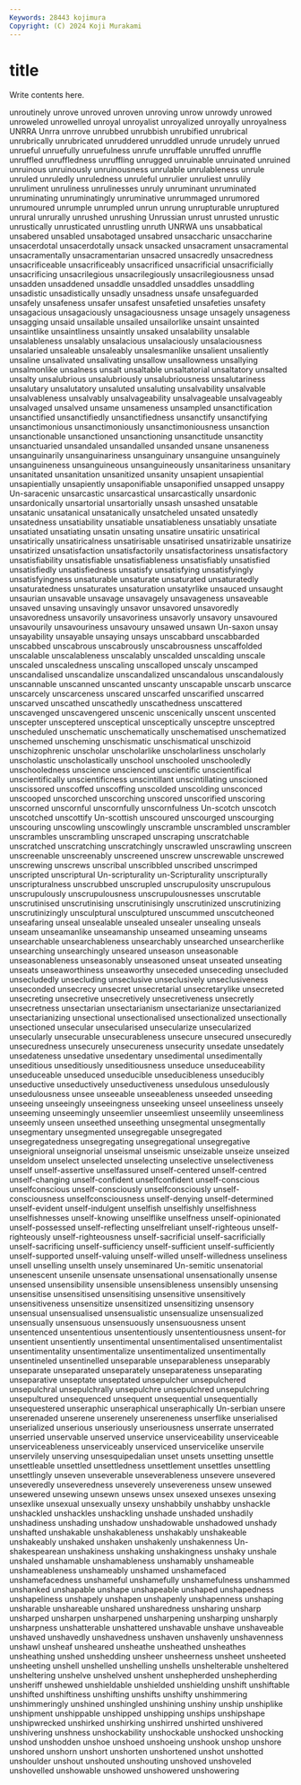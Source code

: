 ```yaml
---
Keywords: 28443 kojimura
Copyright: (C) 2024 Koji Murakami
---
```


# title

Write contents here.



unroutinely unrove unroved unroven unroving unrow
unrowdy unrowed unroweled unrowelled unroyal unroyalist unroyalized unroyally unroyalness UNRRA
Unrra unrrove unrubbed unrubbish unrubified unrubrical unrubrically unrubricated unruddered unruddled
unrude unrudely unrued unrueful unruefully unruefulness unrufe unruffable unruffed unruffle
unruffled unruffledness unruffling unrugged unruinable unruinated unruined unruinous unruinously unruinousness
unrulable unrulableness unrule unruled unruledly unruledness unruleful unrulier unruliest unrulily
unruliment unruliness unrulinesses unruly unruminant unruminated unruminating unruminatingly unruminative unrummaged
unrumored unrumoured unrumple unrumpled unrun unrung unrupturable unruptured unrural unrurally
unrushed unrushing Unrussian unrust unrusted unrustic unrustically unrusticated unrustling unruth
UNRWA uns unsabbatical unsabered unsabled unsabotaged unsabred unsaccharic unsaccharine unsacerdotal
unsacerdotally unsack unsacked unsacrament unsacramental unsacramentally unsacramentarian unsacred unsacredly unsacredness
unsacrificeable unsacrificeably unsacrificed unsacrificial unsacrificially unsacrificing unsacrilegious unsacrilegiously unsacrilegiousness unsad
unsadden unsaddened unsaddle unsaddled unsaddles unsaddling unsadistic unsadistically unsadly unsadness
unsafe unsafeguarded unsafely unsafeness unsafer unsafest unsafetied unsafeties unsafety unsagacious
unsagaciously unsagaciousness unsage unsagely unsageness unsagging unsaid unsailable unsailed unsailorlike
unsaint unsainted unsaintlike unsaintliness unsaintly unsaked unsalability unsalable unsalableness unsalably
unsalacious unsalaciously unsalaciousness unsalaried unsaleable unsaleably unsalesmanlike unsalient unsaliently unsaline
unsalivated unsalivating unsallow unsallowness unsallying unsalmonlike unsalness unsalt unsaltable unsaltatorial
unsaltatory unsalted unsalty unsalubrious unsalubriously unsalubriousness unsalutariness unsalutary unsalutatory unsaluted
unsaluting unsalvability unsalvable unsalvableness unsalvably unsalvageability unsalvageable unsalvageably unsalvaged unsalved
unsame unsameness unsampled unsanctification unsanctified unsanctifiedly unsanctifiedness unsanctify unsanctifying unsanctimonious
unsanctimoniously unsanctimoniousness unsanction unsanctionable unsanctioned unsanctioning unsanctitude unsanctity unsanctuaried unsandaled
unsandalled unsanded unsane unsaneness unsanguinarily unsanguinariness unsanguinary unsanguine unsanguinely unsanguineness
unsanguineous unsanguineously unsanitariness unsanitary unsanitated unsanitation unsanitized unsanity unsapient unsapiential
unsapientially unsapiently unsaponifiable unsaponified unsapped unsappy Un-saracenic unsarcastic unsarcastical unsarcastically
unsardonic unsardonically unsartorial unsartorially unsash unsashed unsatable unsatanic unsatanical unsatanically
unsatcheled unsated unsatedly unsatedness unsatiability unsatiable unsatiableness unsatiably unsatiate unsatiated
unsatiating unsatin unsating unsatire unsatiric unsatirical unsatirically unsatiricalness unsatirisable unsatirised
unsatirizable unsatirize unsatirized unsatisfaction unsatisfactorily unsatisfactoriness unsatisfactory unsatisfiability unsatisfiable unsatisfiableness
unsatisfiably unsatisfied unsatisfiedly unsatisfiedness unsatisfy unsatisfying unsatisfyingly unsatisfyingness unsaturable unsaturate
unsaturated unsaturatedly unsaturatedness unsaturates unsaturation unsatyrlike unsauced unsaught unsaurian unsavable
unsavage unsavagely unsavageness unsaveable unsaved unsaving unsavingly unsavor unsavored unsavoredly
unsavoredness unsavorily unsavoriness unsavorly unsavory unsavoured unsavourily unsavouriness unsavoury unsawed
unsawn Un-saxon unsay unsayability unsayable unsaying unsays unscabbard unscabbarded unscabbed
unscabrous unscabrously unscabrousness unscaffolded unscalable unscalableness unscalably unscalded unscalding unscale
unscaled unscaledness unscaling unscalloped unscaly unscamped unscandalised unscandalize unscandalized unscandalous
unscandalously unscannable unscanned unscanted unscanty unscapable unscarb unscarce unscarcely unscarceness
unscared unscarfed unscarified unscarred unscarved unscathed unscathedly unscathedness unscattered unscavenged
unscavengered unscenic unscenically unscent unscented unscepter unsceptered unsceptical unsceptically unsceptre
unsceptred unscheduled unschematic unschematically unschematised unschematized unschemed unscheming unschismatic unschismatical
unschizoid unschizophrenic unscholar unscholarlike unscholarliness unscholarly unscholastic unscholastically unschool unschooled
unschooledly unschooledness unscience unscienced unscientific unscientifical unscientifically unscientificness unscintillant unscintillating
unscioned unscissored unscoffed unscoffing unscolded unscolding unsconced unscooped unscorched unscorching
unscored unscorified unscoring unscorned unscornful unscornfully unscornfulness Un-scotch unscotch unscotched
unscottify Un-scottish unscoured unscourged unscourging unscouring unscowling unscowlingly unscramble unscrambled
unscrambler unscrambles unscrambling unscraped unscraping unscratchable unscratched unscratching unscratchingly unscrawled
unscrawling unscreen unscreenable unscreenably unscreened unscrew unscrewable unscrewed unscrewing unscrews
unscribal unscribbled unscribed unscrimped unscripted unscriptural Un-scripturality un-Scripturality unscripturally unscripturalness
unscrubbed unscrupled unscrupulosity unscrupulous unscrupulously unscrupulousness unscrupulousnesses unscrutable unscrutinised unscrutinising
unscrutinisingly unscrutinized unscrutinizing unscrutinizingly unsculptural unsculptured unscummed unscutcheoned unseafaring unseal
unsealable unsealed unsealer unsealing unseals unseam unseamanlike unseamanship unseamed unseaming
unseams unsearchable unsearchableness unsearchably unsearched unsearcherlike unsearching unsearchingly unseared unseason
unseasonable unseasonableness unseasonably unseasoned unseat unseated unseating unseats unseaworthiness unseaworthy
unseceded unseceding unsecluded unsecludedly unsecluding unseclusive unseclusively unseclusiveness unseconded unsecrecy
unsecret unsecretarial unsecretarylike unsecreted unsecreting unsecretive unsecretively unsecretiveness unsecretly unsecretness
unsectarian unsectarianism unsectarianize unsectarianized unsectarianizing unsectional unsectionalised unsectionalized unsectionally unsectioned
unsecular unsecularised unsecularize unsecularized unsecularly unsecurable unsecurableness unsecure unsecured unsecuredly
unsecuredness unsecurely unsecureness unsecurity unsedate unsedately unsedateness unsedative unsedentary unsedimental
unsedimentally unseditious unseditiously unseditiousness unseduce unseduceability unseduceable unseduced unseducible unseducibleness
unseducibly unseductive unseductively unseductiveness unsedulous unsedulously unsedulousness unsee unseeable unseeableness
unseeded unseeding unseeing unseeingly unseeingness unseeking unseel unseeliness unseely unseeming
unseemingly unseemlier unseemliest unseemlily unseemliness unseemly unseen unseethed unseething unsegmental
unsegmentally unsegmentary unsegmented unsegregable unsegregated unsegregatedness unsegregating unsegregational unsegregative unseignioral
unseignorial unseismal unseismic unseizable unseize unseized unseldom unselect unselected unselecting
unselective unselectiveness unself unself-assertive unselfassured unself-centered unself-centred unself-changing unself-confident unselfconfident
unself-conscious unselfconscious unself-consciously unselfconsciously unself-consciousness unselfconsciousness unself-denying unself-determined unself-evident unself-indulgent
unselfish unselfishly unselfishness unselfishnesses unself-knowing unselflike unselfness unself-opinionated unself-possessed unself-reflecting
unselfreliant unself-righteous unself-righteously unself-righteousness unself-sacrificial unself-sacrificially unself-sacrificing unself-sufficiency unself-sufficient unself-sufficiently
unself-supported unself-valuing unself-willed unself-willedness unseliness unsell unselling unselth unsely unseminared
Un-semitic unsenatorial unsenescent unsenile unsensate unsensational unsensationally unsense unsensed unsensibility
unsensible unsensibleness unsensibly unsensing unsensitise unsensitised unsensitising unsensitive unsensitively unsensitiveness
unsensitize unsensitized unsensitizing unsensory unsensual unsensualised unsensualistic unsensualize unsensualized unsensually
unsensuous unsensuously unsensuousness unsent unsentenced unsententious unsententiously unsententiousness unsent-for unsentient
unsentiently unsentimental unsentimentalised unsentimentalist unsentimentality unsentimentalize unsentimentalized unsentimentally unsentineled unsentinelled
unseparable unseparableness unseparably unseparate unseparated unseparately unseparateness unseparating unseparative unseptate
unseptated unsepulcher unsepulchered unsepulchral unsepulchrally unsepulchre unsepulchred unsepulchring unsepultured unsequenced
unsequent unsequential unsequentially unsequestered unseraphic unseraphical unseraphically Un-serbian unsere unserenaded
unserene unserenely unsereneness unserflike unserialised unserialized unserious unseriously unseriousness unserrate
unserrated unserried unservable unserved unservice unserviceability unserviceable unserviceableness unserviceably unserviced
unservicelike unservile unservilely unserving unsesquipedalian unset unsets unsetting unsettle unsettleable
unsettled unsettledness unsettlement unsettles unsettling unsettlingly unseven unseverable unseverableness unsevere
unsevered unseveredly unseveredness unseverely unsevereness unsew unsewed unsewered unsewing unsewn
unsews unsex unsexed unsexes unsexing unsexlike unsexual unsexually unsexy unshabbily
unshabby unshackle unshackled unshackles unshackling unshade unshaded unshadily unshadiness unshading
unshadow unshadowable unshadowed unshady unshafted unshakable unshakableness unshakably unshakeable unshakeably
unshaked unshaken unshakenly unshakenness Un-shakespearean unshakiness unshaking unshakingness unshaky unshale
unshaled unshamable unshamableness unshamably unshameable unshameableness unshameably unshamed unshamefaced unshamefacedness
unshameful unshamefully unshamefulness unshammed unshanked unshapable unshape unshapeable unshaped unshapedness
unshapeliness unshapely unshapen unshapenly unshapenness unshaping unsharable unshareable unshared unsharedness
unsharing unsharp unsharped unsharpen unsharpened unsharpening unsharping unsharply unsharpness unshatterable
unshattered unshavable unshave unshaveable unshaved unshavedly unshavedness unshaven unshavenly unshavenness
unshawl unsheaf unsheared unsheathe unsheathed unsheathes unsheathing unshed unshedding unsheer
unsheerness unsheet unsheeted unsheeting unshell unshelled unshelling unshells unshelterable unsheltered
unsheltering unshelve unshelved unshent unshepherded unshepherding unsheriff unshewed unshieldable unshielded
unshielding unshift unshiftable unshifted unshiftiness unshifting unshifts unshifty unshimmering unshimmeringly
unshined unshingled unshining unshiny unship unshiplike unshipment unshippable unshipped unshipping
unships unshipshape unshipwrecked unshirked unshirking unshirred unshirted unshivered unshivering unshness
unshockability unshockable unshocked unshocking unshod unshodden unshoe unshoed unshoeing unshook
unshop unshore unshored unshorn unshort unshorten unshortened unshot unshotted unshoulder
unshout unshouted unshouting unshoved unshoveled unshovelled unshowable unshowed unshowered unshowering

